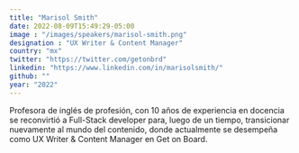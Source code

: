 ```yaml
---
title: "Marisol Smith"
date: 2022-08-09T15:49:29-05:00
image : "/images/speakers/marisol-smith.png"
designation : "UX Writer & Content Manager"
country: "mx"
twitter: "https://twitter.com/getonbrd"
linkedin: "https://www.linkedin.com/in/marisolsmith/"
github: ""
year: "2022"
---
```



Profesora de inglés de profesión, con 10 años de experiencia en docencia se reconvirtió a Full-Stack developer para, luego de un tiempo, transicionar nuevamente  al mundo del contenido, donde actualmente se desempeña como UX Writer & Content Manager en Get on Board.